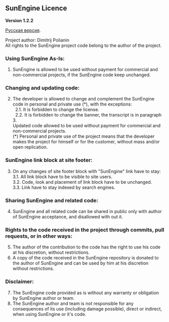 ## SunEngine Licence
**Version 1.2.2**  
  
[Русская версия](LICENSE.RU.md).  
  
Project author: Dimitrij Polianin  
All rights to the SunEngine project code belong to the author of the project.  
### Using SunEngine As-Is:
1. SunEngine is allowed to be used without payment for commercial and non-commercial projects, if the SunEngine code keep unchanged.
### Changing and updating code:
2. The developer is allowed to change and complement the SunEngine code in personal and private use (*️), with the exceptions:  
  2.1. It is forbidden to change the license.  
  2.2. It is forbidden to change the banner, the transcript is in paragraph 3.  
Updated code allowed to be used without payment for commercial and non-commercial projects.  
(*️) Personal and private use of the project means that the developer makes the project for himself or for the customer, without mass and/or open replication.  
### SunEngine link block at site footer:
3. On any changes of site footer block with "SunEngine" link have to stay:  
  3.1. All link block have to be visible to site users.  
  3.2. Code, look and placement of link block have to be unchanged.   
  3.3. Link have to stay indexed by search engines.   
### Sharing SunEngine and related code:
4. SunEngine and all related code can be shared in public only with author of SunEngine acceptance, and disallowed with out it.
### Rights to the code received in the project through commits, pull requests, or in other ways:
5. The author of the contribution to the code has the right to use his code at his discretion, without restrictions.
6. A copy of the code received in the SunEngine repository is donated to the author of SunEngine and can be used by him at his discretion without restrictions.
### Disclaimer:
7. The SunEngine code provided as is without any warranty or obligation by SunEngine author or team.
8. The SunEngine author and team is not responsible for any consequences of its use (including damage possible), direct or indirect, when using SunEngine or it's code.

 
